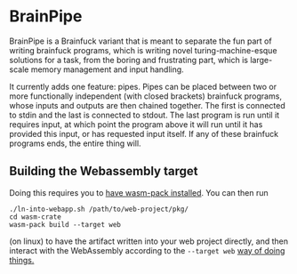 # BrainPipe 
BrainPipe is a Brainfuck variant that is meant to separate the fun part
of writing brainfuck programs, which is writing novel turing-machine-esque
solutions for a task, from the boring and frustrating part, which is 
large-scale memory management and input handling. 

It currently adds one feature: pipes.
Pipes can be placed between two or more functionally independent 
(with closed brackets) brainfuck programs, whose inputs and outputs
are then chained together. The first is connected to stdin and the last
is connected to stdout. The last program is run until it requires input,
at which point the program above it will run until it has provided this input,
or has requested input itself. If any of these brainfuck programs ends, the entire thing will. 

## Building the Webassembly target
Doing this requires you to [have wasm-pack installed](https://rustwasm.github.io/wasm-pack/installer/). You can then run 
```
./ln-into-webapp.sh /path/to/web-project/pkg/
cd wasm-crate
wasm-pack build --target web
``` 
(on linux) to have the artifact written into your web project directly, and then interact with the WebAssembly according to the `--target web` [way of doing things.](https://developer.mozilla.org/en-US/docs/WebAssembly/Rust_to_wasm#compiling_our_code_to_webassembly)
